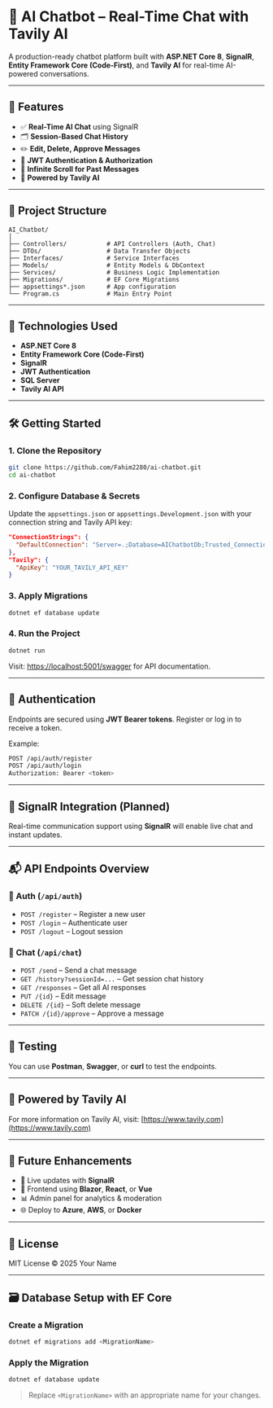 
# 🧠 AI Chatbot – Real-Time Chat with Tavily AI

A production-ready chatbot platform built with **ASP.NET Core 8**, **SignalR**, **Entity Framework Core (Code-First)**, and **Tavily AI** for real-time AI-powered conversations.

---

## 🚀 Features

- ✅ **Real-Time AI Chat** using SignalR
- 🗂 **Session-Based Chat History**
- ✏️ **Edit, Delete, Approve Messages**
- 🔐 **JWT Authentication & Authorization**
- 🔄 **Infinite Scroll for Past Messages**
- 🧠 **Powered by Tavily AI**

---

## 📁 Project Structure

```
AI_Chatbot/
│
├── Controllers/           # API Controllers (Auth, Chat)
├── DTOs/                  # Data Transfer Objects
├── Interfaces/            # Service Interfaces
├── Models/                # Entity Models & DbContext
├── Services/              # Business Logic Implementation
├── Migrations/            # EF Core Migrations
├── appsettings*.json      # App configuration
└── Program.cs             # Main Entry Point
```

---

## 🔧 Technologies Used

- **ASP.NET Core 8**
- **Entity Framework Core (Code-First)**
- **SignalR**
- **JWT Authentication**
- **SQL Server**
- **Tavily AI API**

---

## 🛠️ Getting Started

### 1. Clone the Repository

```bash
git clone https://github.com/Fahim2280/ai-chatbot.git
cd ai-chatbot
```

### 2. Configure Database & Secrets

Update the `appsettings.json` or `appsettings.Development.json` with your connection string and Tavily API key:

```json
"ConnectionStrings": {
  "DefaultConnection": "Server=.;Database=AIChatbotDb;Trusted_Connection=True;"
},
"Tavily": {
  "ApiKey": "YOUR_TAVILY_API_KEY"
}
```

### 3. Apply Migrations

```bash
dotnet ef database update
```

### 4. Run the Project

```bash
dotnet run
```

Visit: [https://localhost:5001/swagger](https://localhost:5001/swagger) for API documentation.

---

## 🔐 Authentication

Endpoints are secured using **JWT Bearer tokens**. Register or log in to receive a token.

Example:
```bash
POST /api/auth/register
POST /api/auth/login
Authorization: Bearer <token>
```

---

## 📡 SignalR Integration (Planned)

Real-time communication support using **SignalR** will enable live chat and instant updates.

---

## 📬 API Endpoints Overview

### 🔑 Auth (`/api/auth`)
- `POST /register` – Register a new user
- `POST /login` – Authenticate user
- `POST /logout` – Logout session

### 💬 Chat (`/api/chat`)
- `POST /send` – Send a chat message
- `GET /history?sessionId=...` – Get session chat history
- `GET /responses` – Get all AI responses
- `PUT /{id}` – Edit message
- `DELETE /{id}` – Soft delete message
- `PATCH /{id}/approve` – Approve a message

---

## 🧪 Testing

You can use **Postman**, **Swagger**, or **curl** to test the endpoints.

---

## 🤖 Powered by Tavily AI

For more information on Tavily AI, visit: [https://www.tavily.com](https://www.tavily.com)

---

## 📌 Future Enhancements

- 🔔 Live updates with **SignalR**
- 📱 Frontend using **Blazor**, **React**, or **Vue**
- 📊 Admin panel for analytics & moderation
- 🌐 Deploy to **Azure**, **AWS**, or **Docker**

---

## 📄 License

MIT License © 2025 Your Name

---

## 🗃️ Database Setup with EF Core

### Create a Migration
```bash
dotnet ef migrations add <MigrationName>
```

### Apply the Migration
```bash
dotnet ef database update
```

> Replace `<MigrationName>` with an appropriate name for your changes.
